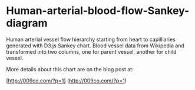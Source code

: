 # Human-arterial-blood-flow-Sankey-diagram

Human arterial vessel flow hierarchy starting from heart to capilliaries generated with D3.js Sankey chart.
Blood vessel data from Wikipedia and transformed into two columns, one for parent vessel, another for child vessel.

More details about this chart are on the blog post at:

[http://009co.com/?p=1] (http://009co.com/?p=1)

